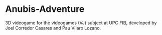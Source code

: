 # Anubis-Adventure
3D videogame for the videogames (VJ) subject at UPC FIB, developed by Joel Corredor Casares and Pau Vilaro Lozano.
